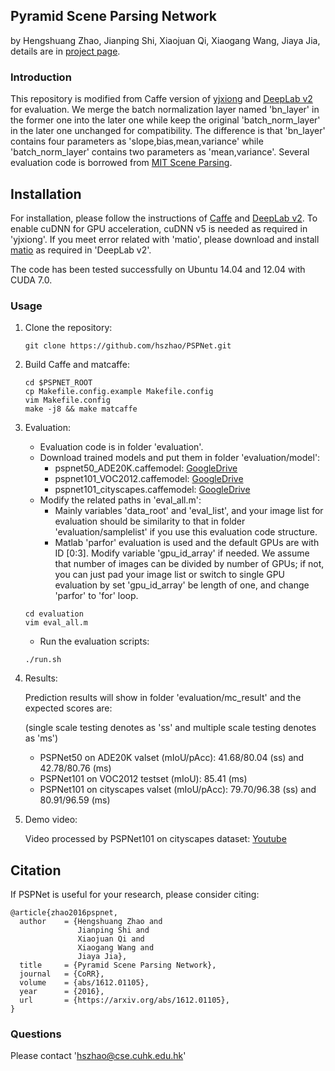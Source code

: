 ## Pyramid Scene Parsing Network

by Hengshuang Zhao, Jianping Shi, Xiaojuan Qi, Xiaogang Wang, Jiaya Jia, details are in [project page](http://www.cse.cuhk.edu.hk/~hszhao/projects/pspnet/index.html).

### Introduction

This repository is modified from Caffe version of [yjxiong](https://github.com/yjxiong/caffe/tree/mem) and [DeepLab v2](https://bitbucket.org/aquariusjay/deeplab-public-ver2) for evaluation. We merge the batch normalization layer named 'bn_layer' in the former one into the later one while keep the original 'batch_norm_layer' in the later one unchanged for compatibility. The difference is that 'bn_layer' contains four parameters as 'slope,bias,mean,variance' while 'batch_norm_layer' contains two parameters as 'mean,variance'. Several evaluation code is borrowed from [MIT Scene Parsing](https://github.com/CSAILVision/sceneparsing).

## Installation

For installation, please follow the instructions of [Caffe](https://github.com/BVLC/caffe) and [DeepLab v2](https://bitbucket.org/aquariusjay/deeplab-public-ver2). To enable cuDNN for GPU acceleration, cuDNN v5 is needed as required in 'yjxiong'. If you meet error related with 'matio', please download and install [matio](matio) as required in 'DeepLab v2'.

The code has been tested successfully on Ubuntu 14.04 and 12.04 with CUDA 7.0.

### Usage

1. Clone the repository:

   ```shell
   git clone https://github.com/hszhao/PSPNet.git
   ```

2. Build Caffe and matcaffe:

   ```shell
   cd $PSPNET_ROOT
   cp Makefile.config.example Makefile.config
   vim Makefile.config
   make -j8 && make matcaffe
   ```

3. Evaluation:

   - Evaluation code is in folder 'evaluation'.
   - Download trained models and put them in folder 'evaluation/model':
     - pspnet50\_ADE20K.caffemodel: [GoogleDrive](https://drive.google.com/open?id=0BzaU285cX7TCN1R3QnUwQ0hoMTA)
     - pspnet101\_VOC2012.caffemodel: [GoogleDrive](https://drive.google.com/open?id=0BzaU285cX7TCNVhETE5vVUdMYk0)
     - pspnet101\_cityscapes.caffemodel: [GoogleDrive](https://drive.google.com/open?id=0BzaU285cX7TCT1M3TmNfNjlUeEU)
   - Modify the related paths in 'eval_all.m':
     - Mainly variables 'data_root' and 'eval_list', and your image list for evaluation should be similarity to that in folder 'evaluation/samplelist' if you use this evaluation code structure. 
     - Matlab 'parfor' evaluation is used and the default GPUs are with ID [0:3]. Modify variable 'gpu_id_array' if needed. We assume that number of images can be divided by number of GPUs; if not, you can just pad your image list or switch to single GPU evaluation by set 'gpu_id_array' be length of one, and change 'parfor' to 'for' loop.

   ```shell
   cd evaluation
   vim eval_all.m
   ```

   - Run the evaluation scripts:

   ```
   ./run.sh
   ```

4. Results: 

   Prediction results will show in folder 'evaluation/mc_result' and the expected scores are:

   (single scale testing denotes as 'ss' and multiple scale testing denotes as 'ms')

   - PSPNet50 on ADE20K valset (mIoU/pAcc): 41.68/80.04 (ss) and 42.78/80.76 (ms) 
   - PSPNet101 on VOC2012 testset (mIoU): 85.41 (ms)
   - PSPNet101 on cityscapes valset (mIoU/pAcc): 79.70/96.38 (ss) and 80.91/96.59 (ms)

5. Demo video:

   Video processed by PSPNet101 on cityscapes dataset: [Youtube](https://youtu.be/gdAVqJn_J2M)

## Citation

If PSPNet is useful for your research, please consider citing:

    @article{zhao2016pspnet,
      author    = {Hengshuang Zhao and
      			   Jianping Shi and
      			   Xiaojuan Qi and
      			   Xiaogang Wang and
      			   Jiaya Jia},
      title     = {Pyramid Scene Parsing Network},
      journal   = {CoRR},
      volume    = {abs/1612.01105},
      year      = {2016},
      url       = {https://arxiv.org/abs/1612.01105},
    }
### Questions

Please contact 'hszhao@cse.cuhk.edu.hk'
